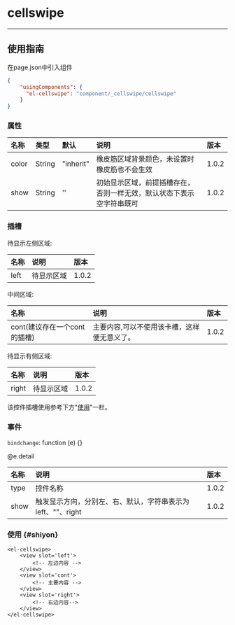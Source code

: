 # cellswipe

---

## 使用指南

在page.json中引入组件

```json
{
    "usingComponents": {
      "el-cellswipe": "component/_cellswipe/cellswipe"
    }
}
```

### 属性

| 名称 | 类型 | 默认 | 说明 | 版本 |
| :--- | :--- | :--- | :--- | :--- |
| color | String | "inherit" | 橡皮筋区域背景颜色，未设置时橡皮筋也不会生效 | 1.0.2 |
| show | String | '' | 初始显示区域，前提插槽存在，否则一样无效，默认状态下表示空字符串既可 | 1.0.2 |

### 插槽

待显示左侧区域:

| 名称 | 说明 | 版本 |
| :--- | :--- | :--- |
| left | 待显示区域 | 1.0.2 |

中间区域:

| 名称 | 说明 | 版本 |
| :--- | :--- | :--- |
| cont\(建议存在一个cont的插槽\) | 主要内容,可以不使用该卡槽，这样便无意义了。 | 1.0.2 |

待显示有侧区域:

| 名称 | 说明 | 版本 |
| :--- | :--- | :--- |
| right | 待显示区域 | 1.0.2 |

该控件插槽使用参考下方"[使用](#shiyon)"一栏。

### 事件

`bindchange`: function \(e\) {}

@e.detail

| 名称 | 说明 | 版本 |
| :--- | :--- | :--- |
| type | 控件名称 | 1.0.2 |
| show | 触发显示方向，分别左、右、默认，字符串表示为left、""、right | 1.0.2 |

### 使用 {#shiyon}

```
<el-cellswipe>
    <view slot='left'>
        <!-- 左边内容 -->
    </view>
    <view slot='cont'>
        <!-- 主要内容 -->
    </view>
    <view slot='right'>
        <!-- 右边内容-->
    </view>
</el-cellswipe>
```



